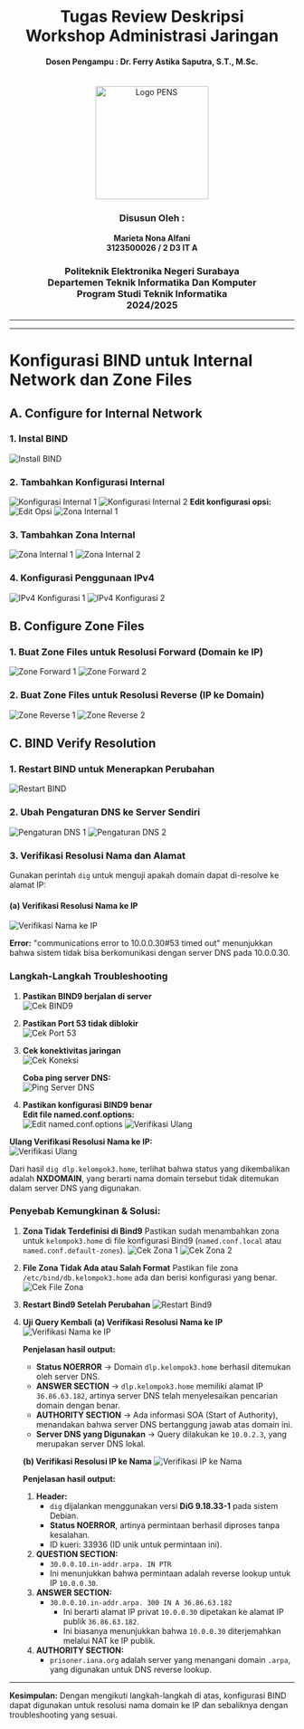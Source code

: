 <div align="center">
    <h1 style="text-align: center;font-weight: bold">Tugas Review Deskripsi<br>Workshop Administrasi Jaringan</h1>
    <h4 style="text-align: center;">Dosen Pengampu : Dr. Ferry Astika Saputra, S.T., M.Sc.</h4>
</div>
<br />
<div align="center">
   <img src="Assets/Logo_PENS.png" alt="Logo PENS" width="200">
    <h3 style="text-align: center;">Disusun Oleh : </h3>
    <p style="text-align: center;">
        <strong>Marieta Nona Alfani</strong><br>
        <strong>3123500026 / 2 D3 IT A</strong><br>
    </p>

<h3>Politeknik Elektronika Negeri Surabaya<br>Departemen Teknik
Informatika Dan Komputer<br>Program Studi Teknik Informatika<br>2024/2025</h3>
    <hr>
    <hr>
</div>

# Konfigurasi BIND untuk Internal Network dan Zone Files

## A. Configure for Internal Network

### 1. Instal BIND
![Install BIND](Assets/1.png)

### 2. Tambahkan Konfigurasi Internal
![Konfigurasi Internal 1](Assets/2.png)
![Konfigurasi Internal 2](Assets/3.png)
**Edit konfigurasi opsi:**
![Edit Opsi](Assets/4.png)
![Zona Internal 1](Assets/5.png)

### 3. Tambahkan Zona Internal
![Zona Internal 1](Assets/6.png)
![Zona Internal 2](Assets/7.png)

### 4. Konfigurasi Penggunaan IPv4
![IPv4 Konfigurasi 1](Assets/8.png)
![IPv4 Konfigurasi 2](Assets/9.png)

## B. Configure Zone Files

### 1. Buat Zone Files untuk Resolusi Forward (Domain ke IP)
![Zone Forward 1](Assets/10.png)
![Zone Forward 2](Assets/11.png)

### 2. Buat Zone Files untuk Resolusi Reverse (IP ke Domain)
![Zone Reverse 1](Assets/12.png)
![Zone Reverse 2](Assets/13.png)

## C. BIND Verify Resolution

### 1. Restart BIND untuk Menerapkan Perubahan
![Restart BIND](Assets/14.png)

### 2. Ubah Pengaturan DNS ke Server Sendiri
![Pengaturan DNS 1](Assets/15.png)
![Pengaturan DNS 2](Assets/16.png)

### 3. Verifikasi Resolusi Nama dan Alamat
Gunakan perintah `dig` untuk menguji apakah domain dapat di-resolve ke alamat IP:

#### (a) Verifikasi Resolusi Nama ke IP
![Verifikasi Nama ke IP](Assets/16.png)

**Error:** "communications error to 10.0.0.30#53 timed out" menunjukkan bahwa sistem tidak bisa berkomunikasi dengan server DNS pada 10.0.0.30.

### Langkah-Langkah Troubleshooting
1. **Pastikan BIND9 berjalan di server**  
   ![Cek BIND9](Assets/17.png)

2. **Pastikan Port 53 tidak diblokir**  
   ![Cek Port 53](Assets/18.png)

3. **Cek konektivitas jaringan**  
   ![Cek Koneksi](Assets/19.png)
   
   **Coba ping server DNS:**  
   ![Ping Server DNS](Assets/20.png)

4. **Pastikan konfigurasi BIND9 benar**  
   **Edit file named.conf.options:**  
   ![Edit named.conf.options](Assets/21.png)
   ![Verifikasi Ulang](Assets/22.png)

**Ulang Verifikasi Resolusi Nama ke IP:**  
![Verifikasi Ulang](Assets/23.png)

Dari hasil `dig dlp.kelompok3.home`, terlihat bahwa status yang dikembalikan adalah **NXDOMAIN**, yang berarti nama domain tersebut tidak ditemukan dalam server DNS yang digunakan.

### Penyebab Kemungkinan & Solusi:
1. **Zona Tidak Terdefinisi di Bind9**
   Pastikan sudah menambahkan zona untuk `kelompok3.home` di file konfigurasi Bind9 (`named.conf.local` atau `named.conf.default-zones`).
   ![Cek Zona 1](Assets/24.png)
   ![Cek Zona 2](Assets/25.png)

2. **File Zona Tidak Ada atau Salah Format**
   Pastikan file zona `/etc/bind/db.kelompok3.home` ada dan berisi konfigurasi yang benar.
   ![Cek File Zona](Assets/26.png)

3. **Restart Bind9 Setelah Perubahan**
   ![Restart Bind9](Assets/27.png)

4. **Uji Query Kembali**
   **(a) Verifikasi Resolusi Nama ke IP**  
   ![Verifikasi Nama ke IP](Assets/28.png)

   **Penjelasan hasil output:**
   - **Status NOERROR** → Domain `dlp.kelompok3.home` berhasil ditemukan oleh server DNS.
   - **ANSWER SECTION** → `dlp.kelompok3.home` memiliki alamat IP `36.86.63.182`, artinya server DNS telah menyelesaikan pencarian domain dengan benar.
   - **AUTHORITY SECTION** → Ada informasi SOA (Start of Authority), menandakan bahwa server DNS bertanggung jawab atas domain ini.
   - **Server DNS yang Digunakan** → Query dilakukan ke `10.0.2.3`, yang merupakan server DNS lokal.

   **(b) Verifikasi Resolusi IP ke Nama**
   ![Verifikasi IP ke Nama](Assets/29.png)

   **Penjelasan hasil output:**
   1. **Header:**
      - `dig` dijalankan menggunakan versi **DiG 9.18.33-1** pada sistem Debian.
      - **Status NOERROR**, artinya permintaan berhasil diproses tanpa kesalahan.
      - ID kueri: 33936 (ID unik untuk permintaan ini).
   2. **QUESTION SECTION:**
      - `30.0.0.10.in-addr.arpa. IN PTR`
      - Ini menunjukkan bahwa permintaan adalah reverse lookup untuk IP `10.0.0.30`.
   3. **ANSWER SECTION:**
      - `30.0.0.10.in-addr.arpa. 300 IN A 36.86.63.182`
        - Ini berarti alamat IP privat `10.0.0.30` dipetakan ke alamat IP publik `36.86.63.182`.
        - Ini biasanya menunjukkan bahwa `10.0.0.30` diterjemahkan melalui NAT ke IP publik.
   4. **AUTHORITY SECTION:**
      - `prisoner.iana.org` adalah server yang menangani domain `.arpa`, yang digunakan untuk DNS reverse lookup.

---

**Kesimpulan:** Dengan mengikuti langkah-langkah di atas, konfigurasi BIND dapat digunakan untuk resolusi nama domain ke IP dan sebaliknya dengan troubleshooting yang sesuai.
